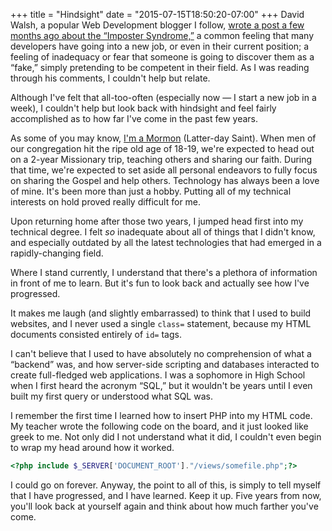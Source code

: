 +++
title = "Hindsight"
date = "2015-07-15T18:50:20-07:00"
+++
David Walsh, a popular Web Development blogger I follow, <a href="http://davidwalsh.name/impostor-syndrome" target="_blank">wrote a post a few months ago about the &#8220;Imposter Syndrome,&#8221;</a> a common feeling that many developers have going into a new job, or even in their current position; a feeling of inadequacy or fear that someone is going to discover them as a &#8220;fake,&#8221; simply pretending to be competent in their field. As I was reading through his comments, I couldn't help but relate.

Although I've felt that all-too-often (especially now &#8212; I start a new job in a week), I couldn't help but look back with hindsight and feel fairly accomplished as to how far I've come in the past few years.

As some of you may know, <a href="http://mormon.org" target="_blank">I'm a Mormon</a> (Latter-day Saint). When men of our congregation hit the ripe old age of 18-19, we're expected to head out on a 2-year Missionary trip, teaching others and sharing our faith. During that time, we're expected to set aside all personal endeavors to fully focus on sharing the Gospel and help others. Technology has always been a love of mine. It's been more than just a hobby. Putting all of my technical interests on hold proved really difficult for me.

Upon returning home after those two years, I jumped head first into my technical degree. I felt *so* inadequate about all of things that I didn't know, and especially outdated by all the latest technologies that had emerged in a rapidly-changing field.

Where I stand currently, I understand that there's a plethora of information in front of me to learn. But it's fun to look back and actually see how I've progressed.

It makes me laugh (and slightly embarrassed) to think that I used to build websites, and I never used a single `class=` statement, because my HTML documents consisted entirely of `id=` tags.

I can't believe that I used to have absolutely no comprehension of what a &#8220;backend&#8221; was, and how server-side scripting and databases interacted to create full-fledged web applications. I was a sophomore in High School when I first heard the acronym &#8220;SQL,&#8221; but it wouldn't be years until I even built my first query or understood what SQL was.

I remember the first time I learned how to insert PHP into my HTML code. My teacher wrote the following code on the board, and it just looked like greek to me. Not only did I not understand what it did, I couldn't even begin to wrap my head around how it worked.

~~~php
<?php include $_SERVER['DOCUMENT_ROOT']."/views/somefile.php";?>
~~~

I could go on forever. Anyway, the point to all of this, is simply to tell myself that I have progressed, and I have learned. Keep it up. Five years from now, you'll look back at yourself again and think about how much farther you've come.